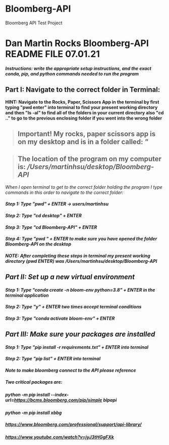 # Bloomberg-API

Bloomberg API Test Project

# Dan Martin Rocks Bloomberg-API README FILE  07.01.21


##### Instructions: write the appropriate setup instructions, and the exact conda, pip, and python commands needed to run the program 


## Part I: Navigate to the correct folder in Terminal:


**HINT: Navigate to the Rocks, Paper, Scissors App in the terminal by first typing "pwd enter" into terminal to find your present working directory and then "ls -al" to find all of the folders in your current directory also "cd .." to go to the previous enclosing folder if you went into the wrong folder**

> ## Important! My rocks, paper scissors app is on my desktop and is in a folder called: <i> " </i>

> ## The location of the program on my computer is: <i> /Users/martinhsu/desktop/Bloomberg-API <i/>


When I open terminal to get to the correct folder holding the program I type commands in this order to navigate to the correct folder:

#### Step 1: Type "pwd" + ENTER -> users/martinhsu
#### Step 2: Type "cd desktop" + ENTER 
#### Step 3: Type "cd Bloomberg-API" + ENTER
#### Step 4: Type "pwd " + ENTER to make sure you have opened the folder Bloomberg-API on the desktop
#### NOTE: After completing these steps in terminal my present working directory (pwd ENTER) was <i> /Users/martinhsu/desktop/Bloomberg-API </i>

## Part II: Set up a new virtual environment
#### Step 1: Type "conda create -n bloom-env python=3.8" + ENTER in the terminal application
#### Step 2: Type "y" + ENTER two times accept terminal conditions

#### Step 3: Type "conda activate bloom-env" + ENTER 

## Part III: Make sure your packages are installed
#### Step 1: Type "pip install -r requirements.txt" + ENTER into terminal
#### Step 2: Type "pip list" + ENTER into terminal

#### Note to make bloomberg connect to the API please reference

##### Two critical packages are:
##### python -m pip install --index-url=https://bcms.bloomberg.com/pip/simple blpapi

#### python -m pip install xbbg

##### https://www.bloomberg.com/professional/support/api-library/

##### https://www.youtube.com/watch?v=jyJ3tHGgFXk
